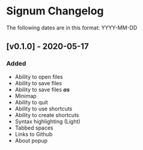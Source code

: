 # Signum Changelog
The following dates are in this format: YYYY-MM-DD

## [v0.1.0] - 2020-05-17
### Added
- Ability to open files
- Ability to save files
- Ability to save files **_as_**
- Minimap
- Ability to quit
- Ability to use shortcuts
- Ability to create shortcuts
- Syntax highlighting (Light)
- Tabbed spaces
- Links to Github
- About popup
